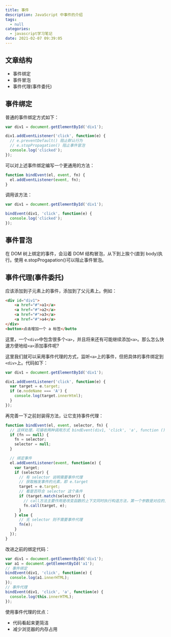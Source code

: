 ```yaml
---
title: 事件
description: JavaScript 中事件的介绍
tags:
  - null
categories:
  - javascript学习笔记
date: 2021-02-07 09:39:05
---
```


## 文章结构

- 事件绑定
- 事件冒泡
- 事件代理(事件委托)

## 事件绑定

普通的事件绑定方式如下：

```javascript
var div1 = document.getElementById('div1');

div1.addEventListener('click', function(e) {
  // e.preventDefault() 阻止默认行为
  // e.stopPropagation() 阻止事件冒泡
  console.log('clicked');
});
```

可以对上述事件绑定编写一个更通用的方法：

```javascript
function bindEvent(el, event, fn) {
  el.addEventListener(event, fn);
}
```

调用该方法：

```javascript
var div1 = document.getElementById('div1');

bindEvent(div1, 'click', function(e) {
  console.log('clicked');
});
```

## 事件冒泡

在 DOM 树上绑定的事件，会沿着 DOM 结构冒泡，从下到上挨个(直到 body)执行。使用 e.stopProgapation()可以阻止事件冒泡。

## 事件代理(事件委托)

应该添加到子元素上的事件，添加到了父元素上。例如：

```html
<div id="div1">
    <a href="#">a1</a>
    <a href="#">a2</a>
    <a href="#">a3</a>
    <a href="#">a4</a>
</div>
<button>点击增加一个 a 标签</butto
```

这里，一个`<div>`中包含很多个`<a>`，并且将来还有可能继续添加`<a>`。那么怎么快速方便地给`<a>`添加事件呢?

这里我们就可以采用事件代理的方式，监听`<a>`上的事件，但把具体的事件绑定到`<div>`上。代码如下：

```javascript
var div1 = document.getElementById('div1');

div1.addEventListener('click', function(e) {
  var target = e.target;
  if (e.nodeName === 'A') {
    console.log(target.innerHtml);
  }
});
```

再完善一下之前封装得方法，让它支持事件代理：

```javascript
function bindEvent(el, event, selector, fn) {
  // 这样处理，可接收两种调用方式 bindEvent(div1, 'click', 'a', function () {...}) 和 bindEvent(div1, 'click', function () {...})
  if (fn == null) {
    fn = selector;
    selector = null;
  }

  // 绑定事件
  el.addEventListener(event, function(e) {
    var target;
    if (selector) {
      // 有 selector 说明需要事件代理
      // 获取触发事件的元素，即 e.target
      target = e.target;
      // 看是否符合 selector 这个条件
      if (target.match(selector)) {
        // call方法主要作用是改变函数的上下文同时执行构造方法，第一个参数是对应的上下文对象。例如：fn.call({a: 100})就是把fn的this指向{a: 100}
        fn.call(target, e);
      }
    } else {
      // 无 selector 则不需要事件代理
      fn(e);
    }
  });
}
```

改进之前的绑定代码：

```javascript
var div1 = document.getElementById('div1');
var a1 = document.getElementById('a1');
// 事件绑定
bindEvent(div1, 'click', function(e) {
  console.log(a1.innerHTML);
});
// 事件代理
bindEvent(div1, 'click', 'a', function(e) {
  console.log(this.innerHTML);
});
```

使用事件代理的优点：

- 代码看起来更简洁
- 减少浏览器的内存占用
